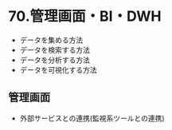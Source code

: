 # 70.管理画面・BI・DWH

* データを集める方法
* データを検索する方法
* データを分析する方法
* データを可視化する方法

## 管理画面

* 外部サービスとの連携(監視系ツールとの連携)